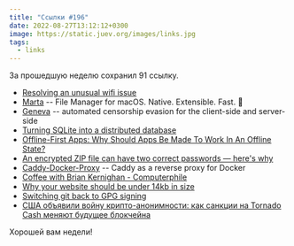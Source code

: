 ```yaml
---
title: "Ссылки #196"
date: 2022-08-27T13:12:12+0300
image: https://static.juev.org/images/links.jpg
tags: 
  - links
---
```


За прошедшую неделю сохранил 91 ссылку.

* [Resolving an unusual wifi issue](http://blog.ando.fyi/posts/diagnosing-an-unsual-wifi-issue/)
* [Mar​ta](https://marta.sh/) -- File Manager for macOS. Native. Extensible. Fast. 🚀
* [Geneva](https://github.com/Kkevsterrr/geneva) -- automated censorship evasion for the client-side and server-side
* [Turning SQLite into a distributed database](https://univalence.me/posts/mvsqlite)
* [Offline-First Apps: Why Should Apps Be Made To Work In An Offline State?](https://www.dewsolutions.in/offline-first-apps/)
* [An encrypted ZIP file can have two correct passwords — here's why](https://www.bleepingcomputer.com/news/security/an-encrypted-zip-file-can-have-two-correct-passwords-heres-why/)
* [Caddy-Docker-Proxy](https://github.com/lucaslorentz/caddy-docker-proxy) -- Caddy as a reverse proxy for Docker
* [Coffee with Brian Kernighan - Computerphile](http://www.youtube.com/watch?v=GNyQxXw_oMQ)
* [Why your website should be under 14kb in size](https://endtimes.dev/why-your-website-should-be-under-14kb-in-size/)
* [Switching git back to GPG signing](https://sethmlarson.dev/blog/switching-git-back-to-gpg-signing)
* [США объявили войну крипто-анонимности: как санкции на Tornado Cash меняют будущее блокчейна](https://habr.com/ru/post/684536/)

Хорошей вам недели!
